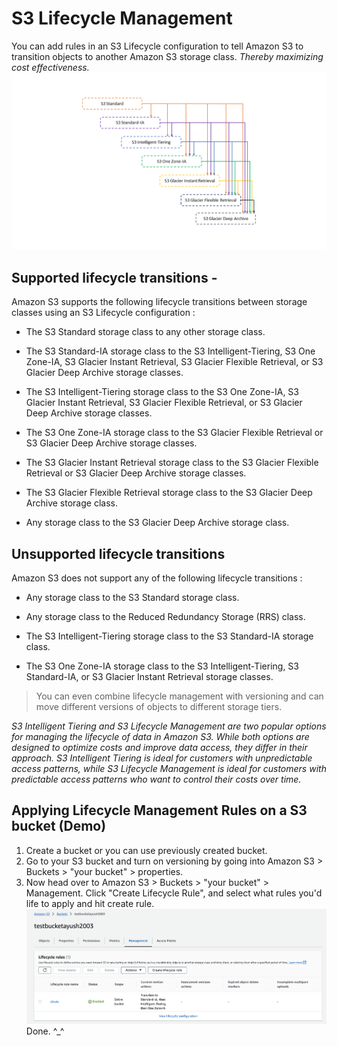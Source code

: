 # S3 Lifecycle Management
You can add rules in an S3 Lifecycle configuration to tell Amazon S3 to transition objects to another Amazon S3 storage class.
*Thereby maximizing cost effectiveness.*
![Alt text](/Photos/s3-lifecycle.png)
## Supported lifecycle transitions - 
Amazon S3 supports the following lifecycle transitions between storage classes using an S3 Lifecycle configuration :

- The S3 Standard storage class to any other storage class.

- The S3 Standard-IA storage class to the S3 Intelligent-Tiering, S3 One Zone-IA, S3 Glacier Instant Retrieval, S3 Glacier Flexible Retrieval, or S3 Glacier Deep Archive storage classes.

- The S3 Intelligent-Tiering storage class to the S3 One Zone-IA, S3 Glacier Instant Retrieval, S3 Glacier Flexible Retrieval, or S3 Glacier Deep Archive storage classes.

- The S3 One Zone-IA storage class to the S3 Glacier Flexible Retrieval or S3 Glacier Deep Archive storage classes.

- The S3 Glacier Instant Retrieval storage class to the S3 Glacier Flexible Retrieval or S3 Glacier Deep Archive storage classes.

- The S3 Glacier Flexible Retrieval storage class to the S3 Glacier Deep Archive storage class.

- Any storage class to the S3 Glacier Deep Archive storage class.

## Unsupported lifecycle transitions
Amazon S3 does not support any of the following lifecycle transitions : 

- Any storage class to the S3 Standard storage class.

- Any storage class to the Reduced Redundancy Storage (RRS) class.

- The S3 Intelligent-Tiering storage class to the S3 Standard-IA storage class.

- The S3 One Zone-IA storage class to the S3 Intelligent-Tiering, S3 Standard-IA, or S3 Glacier Instant Retrieval storage classes.

> You can even combine lifecycle management with versioning and can move different versions of objects to different storage tiers.

*S3 Intelligent Tiering and S3 Lifecycle Management are two popular options for managing the lifecycle of data in Amazon S3. While both options are designed to optimize costs and improve data access, they differ in their approach. S3 Intelligent Tiering is ideal for customers with unpredictable access patterns, while S3 Lifecycle Management is ideal for customers with predictable access patterns who want to control their costs over time.*

## Applying Lifecycle Management Rules on a S3 bucket (Demo)
1. Create a bucket or you can use previously created bucket.
2. Go to your S3 bucket and turn on versioning by going into Amazon S3 > Buckets > "your bucket" > properties.
3. Now head over to Amazon S3 > Buckets > "your bucket" > Management. Click "Create Lifecycle Rule", and select what rules you'd life to apply and hit create rule.
![Alt text](/Photos/lifecycle-rule.png)
Done. ^_^